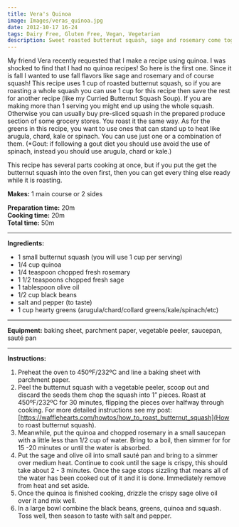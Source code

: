```yaml
---
title: Vera's Quinoa
image: Images/veras_quinoa.jpg
date: 2012-10-17 16-24
tags: Dairy Free, Gluten Free, Vegan, Vegetarian
description: Sweet roasted butternut squash, sage and rosemary come together to make this fall themed quinoa salad.
---
```

My friend Vera recently requested that I make a recipe using quinoa. I was shocked to find that I had no quinoa recipes! So here is the first one. Since it is fall I wanted to use fall flavors like sage and rosemary and of course squash! This recipe uses 1 cup of roasted butternut squash, so if you are roasting a whole squash you can use 1 cup for this recipe then save the rest for another recipe (like my Curried Butternut Squash Soup). If you are making more than 1 serving you might end up using the whole squash. Otherwise you can usually buy pre-sliced squash in the prepared produce section of some grocery stores. You roast it the same way. As for the greens in this recipe, you want to use ones that can stand up to heat like arugula, chard, kale or spinach. You can use just one or a combination of them. (*Gout: if following a gout diet you should use avoid the use of spinach, instead you should use arugula, chard or kale.)

This recipe has several parts cooking at once, but if you put the get the butternut squash into the oven first, then you can get every thing else ready while it is roasting. 


**Makes:** 1 main course or 2 sides

**Preparation time:** 20m  
**Cooking time:** 20m  
**Total time:** 50m

---

**Ingredients:**

- 1 small butternut squash (you will use 1 cup per serving)
- 1/4 cup quinoa
- 1/4 teaspoon chopped fresh rosemary
- 1 1/2 teaspoons chopped fresh sage
- 1 tablespoon olive oil
- 1/2 cup black beans
-  salt and pepper (to taste)
- 1 cup hearty greens (arugula/chard/collard greens/kale/spinach/etc)


---

**Equipment:** baking sheet, parchment paper, vegetable peeler, saucepan, sauté pan 

---

**Instructions:**

1. Preheat the oven to 450ºF/232ºC and line a baking sheet with parchment paper.
1. Peel the butternut squash with a vegetable peeler, scoop out and discard the seeds them chop the squash into 1” pieces. Roast at 450ºF/232ºC for 30 minutes, flipping the pieces over halfway through cooking. For more detailed instructions see my post: [https://wafflehearts.com/howtos/how_to_roast_butternut_squash](How to roast butternut squash).
1. Meanwhile, put the quinoa and chopped rosemary in a small saucepan with a little less than 1/2 cup of water. Bring to a boil, then simmer for for 15 -20 minutes or until the water is absorbed.
1. Put the sage and olive oil into small sauté pan and bring to a simmer over medium heat. Continue to cook until the sage is crispy, this should take about 2 - 3 minutes. Once the sage stops sizzling that means all of the water has been cooked out of it and it is done. Immediately remove from heat and set aside.
1. Once the quinoa is finished cooking, drizzle the crispy sage olive oil over it and mix well.
1. In a large bowl combine the black beans, greens, quinoa and squash. Toss well, then season to taste with salt and pepper. 

